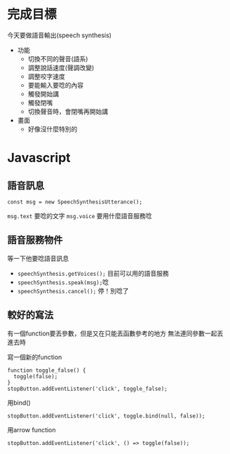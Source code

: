 # 完成目標

今天要做語音輸出(speech synthesis)

- 功能
  - 切換不同的聲音(語系)
  - 調整說話速度(聲調改變)
  - 調整咬字速度
  - 要能輸入要唸的內容
  - 觸發開始講
  - 觸發閉嘴
  - 切換聲音時，會閉嘴再開始講
- 畫面
  - 好像沒什麼特別的

# Javascript

## 語音訊息
```javascript=
const msg = new SpeechSynthesisUtterance();
```
`msg.text` 要唸的文字
`msg.voice` 要用什麼語音服務唸

## 語音服務物件

等一下他要唸語音訊息

- `speechSynthesis.getVoices();` 目前可以用的語音服務
- `speechSynthesis.speak(msg);`唸
- `speechSynthesis.cancel();`  停！別唸了

## 較好的寫法

有一個function要丟參數，但是又在只能丟函數參考的地方
無法連同參數一起丟進去時

寫一個新的function
```javascript=
function toggle_false() {
  toggle(false);
}
stopButton.addEventListener('click', toggle_false);
```

用bind()
```javascript=
stopButton.addEventListener('click', toggle.bind(null, false));
```

用arrow function
```javascript=
stopButton.addEventListener('click', () => toggle(false));
```
